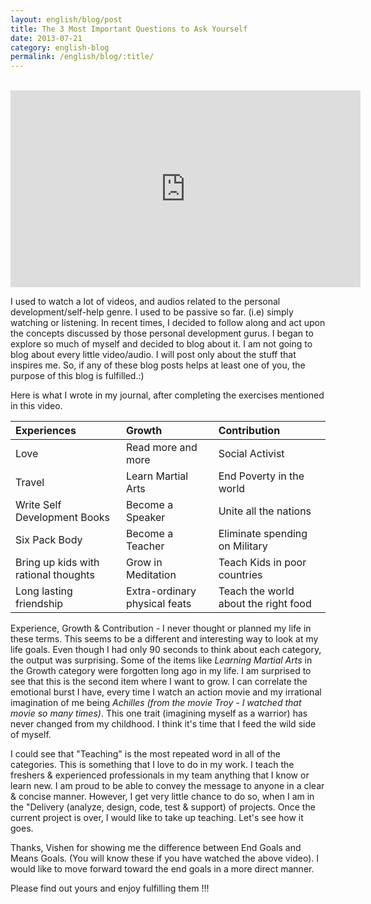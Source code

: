 ```yaml
---
layout: english/blog/post
title: The 3 Most Important Questions to Ask Yourself
date: 2013-07-21
category: english-blog
permalink: /english/blog/:title/
---
```


<br/>
<iframe width="560" height="315" src="https://www.youtube-nocookie.com/embed/f8eU5Pc-y0g?rel=0" frameborder="0" allow="autoplay; encrypted-media" allowfullscreen></iframe>

I used to watch a lot of videos, and audios related to the personal development/self-help genre. I used to be passive so far. (i.e) simply watching or listening. In recent times, I decided to follow along and act upon the concepts discussed by those personal development gurus. I began to explore so much of myself and decided to blog about it. I am not going to blog about every little video/audio. I will post only about the stuff that inspires me. So, if any of these blog posts helps at least one of you, the purpose of this blog is fulfilled.:)

Here is what I wrote in my journal, after completing the exercises mentioned in this video.

|Experiences|Growth|Contribution|
|:---|:---|:---|
|Love|Read more and more|Social Activist|
|Travel|Learn Martial Arts|End Poverty in the world|
|Write Self Development Books|Become a Speaker|Unite all the nations|
|Six Pack Body|Become a Teacher|Eliminate spending on Military|
|Bring up kids with rational thoughts|Grow in Meditation|Teach Kids in poor countries|
|Long lasting friendship|Extra-ordinary physical feats|Teach the world about the right food|

Experience, Growth & Contribution - I never thought or planned my life in these terms. This seems to be a different and interesting way to look at my life goals. Even though I had only 90 seconds to think about each category, the output was surprising. Some of the items like *Learning Martial Arts* in the Growth category were forgotten long ago in my life. I am surprised to see that this is the second item where I want to grow. I can correlate the emotional burst I have, every time I watch an action movie and my irrational imagination of me being *Achilles (from the movie Troy - I watched that movie so many times)*. This one trait (imagining myself as a warrior) has never changed from my childhood. I think it's time that I feed the wild side of myself.

I could see that "Teaching" is the most repeated word in all of the categories. This is something that I love to do in my work. I teach the freshers & experienced professionals in my team anything that I know or learn new. I am proud to be able to convey the message to anyone in a clear & concise manner. However, I get very little chance to do so, when I am in the "Delivery (analyze, design, code, test & support) of projects. Once the current project is over, I would like to take up teaching. Let's see how it goes.

Thanks, Vishen for showing me the difference between End Goals and Means Goals. (You will know these if you have watched the above video). I would like to move forward toward the end goals in a more direct manner.

Please find out yours and enjoy fulfilling them !!!
